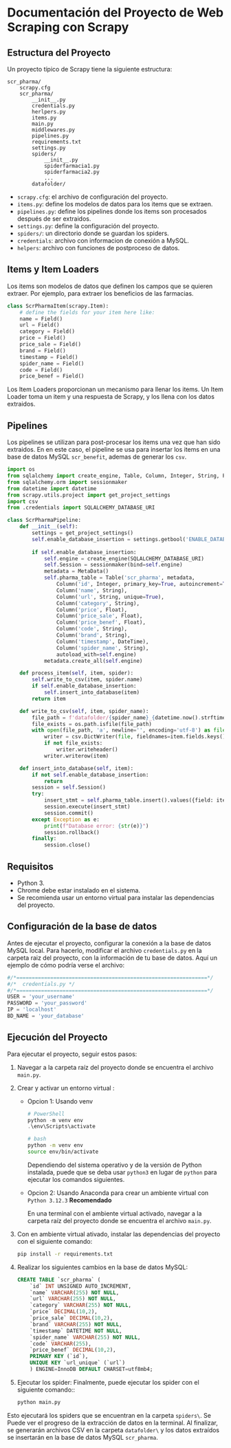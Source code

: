 # Documentación del Proyecto de Web Scraping con Scrapy

## Estructura del Proyecto

Un proyecto típico de Scrapy tiene la siguiente estructura:

```
scr_pharma/
    scrapy.cfg
    scr_pharma/
        __init__.py
        credentials.py
        herlpers.py
        items.py
        main.py
        middlewares.py
        pipelines.py
        requirements.txt
        settings.py
        spiders/
            __init__.py
            spiderfarmacia1.py
            spiderfarmacia2.py
            ...
        datafolder/
```

- `scrapy.cfg`: el archivo de configuración del proyecto.
- `items.py`: define los modelos de datos para los items que se extraen.
- `pipelines.py`: define los pipelines donde los items son procesados después de ser extraidos.
- `settings.py`: define la configuración del proyecto.
- `spiders/`: un directorio donde se guardan los spiders.
- `credentials`: archivo con informacion de conexión a MySQL.
- `helpers`: archivo con funciones de postproceso de datos.

## Items y Item Loaders

Los items son modelos de datos que definen los campos que se quieren extraer. Por ejemplo, para extraer los beneficios de las farmacias.

```python
class ScrPharmaItem(scrapy.Item):
    # define the fields for your item here like:
    name = Field()
    url = Field()
    category = Field()
    price = Field()
    price_sale = Field()
    brand = Field()
    timestamp = Field()
    spider_name = Field()
    code = Field()
    price_benef = Field()   
```

Los Item Loaders proporcionan un mecanismo para llenar los items. Un Item Loader toma un item y una respuesta de Scrapy, y los llena con los datos extraidos.

## Pipelines

Los pipelines se utilizan para post-procesar los items una vez que han sido extraidos. En en este caso, el pipeline se usa para insertar los items en una base de datos MySQL `scr_benefit`, ademas de generar los `csv`.

```python
import os
from sqlalchemy import create_engine, Table, Column, Integer, String, Float, MetaData, DateTime
from sqlalchemy.orm import sessionmaker
from datetime import datetime
from scrapy.utils.project import get_project_settings
import csv
from .credentials import SQLALCHEMY_DATABASE_URI

class ScrPharmaPipeline:
    def __init__(self):
        settings = get_project_settings()
        self.enable_database_insertion = settings.getbool('ENABLE_DATABASE_INSERTION', True)
        
        if self.enable_database_insertion:
            self.engine = create_engine(SQLALCHEMY_DATABASE_URI)
            self.Session = sessionmaker(bind=self.engine)
            metadata = MetaData()
            self.pharma_table = Table('scr_pharma', metadata,
                Column('id', Integer, primary_key=True, autoincrement=True),
                Column('name', String),
                Column('url', String, unique=True),
                Column('category', String),
                Column('price', Float),
                Column('price_sale', Float),
                Column('price_benef', Float),
                Column('code', String),
                Column('brand', String),
                Column('timestamp', DateTime),
                Column('spider_name', String),
                autoload_with=self.engine)
            metadata.create_all(self.engine)

    def process_item(self, item, spider):
        self.write_to_csv(item, spider.name)
        if self.enable_database_insertion:
            self.insert_into_database(item)
        return item

    def write_to_csv(self, item, spider_name):
        file_path = f'datafolder/{spider_name}_{datetime.now().strftime("%Y_%m_%d")}.csv'
        file_exists = os.path.isfile(file_path)
        with open(file_path, 'a', newline='', encoding='utf-8') as file:
            writer = csv.DictWriter(file, fieldnames=item.fields.keys())
            if not file_exists:
                writer.writeheader()
            writer.writerow(item)

    def insert_into_database(self, item):
        if not self.enable_database_insertion:
            return
        session = self.Session()
        try:
            insert_stmt = self.pharma_table.insert().values({field: item.get(field) for field in item.fields.keys()})
            session.execute(insert_stmt)
            session.commit()
        except Exception as e:
            print(f"Database error: {str(e)}")
            session.rollback()
        finally:
            session.close()
```

## Requisitos

- Python 3.
- Chrome debe estar instalado en el sistema.
- Se recomienda usar un entorno virtual para instalar las dependencias del proyecto.

## Configuración de la base de datos
Antes de ejecutar el proyecto, configurar la conexión a la base de datos MySQL local. Para hacerlo, modificar el archivo `credentials.py` en la carpeta raiz del proyecto, con la información de tu base de datos. Aquí  un ejemplo de cómo podría verse el archivo:



```python
#/*==============================================================*/
#/*  credentials.py */
#/*==============================================================*/
USER = 'your_username'
PASSWORD = 'your_password'
IP = 'localhost'
BD_NAME = 'your_database'
```
## Ejecución del Proyecto

Para ejecutar el proyecto, seguir estos pasos:

1. Navegar a la carpeta raíz del proyecto donde se encuentra el archivo `main.py`.
2. Crear y activar un entorno virtual :
    * Opcion 1: Usando venv

        ```powershell
        # PowerShell
        python -m venv env
        .\env\Scripts\activate
        ```
    
        ```bash
        # bash
        python -m venv env
        source env/bin/activate
        ```
        Dependiendo del sistema operativo y de la versión de Python instalada, puede que se deba usar `python3` en lugar de `python` para ejecutar los comandos siguientes.

    * Opcion 2: Usando Anaconda para crear un ambiente virtual con `Python 3.12.3` **Recomendado**

        En una terminal con el ambiente virtual activado, navegar a la carpeta raíz del proyecto donde se encuentra el archivo `main.py`.

3. Con en ambiente virtual ativado, instalar las dependencias del proyecto con el siguiente comando:

    ```bash    
    pip install -r requirements.txt
    ```

4. Realizar los siguientes cambios en la base de datos MySQL:

    ```sql
    CREATE TABLE `scr_pharma` (
        `id` INT UNSIGNED AUTO_INCREMENT,
        `name` VARCHAR(255) NOT NULL,
        `url` VARCHAR(255) NOT NULL,
        `category` VARCHAR(255) NOT NULL,
        `price` DECIMAL(10,2),
        `price_sale` DECIMAL(10,2),
        `brand` VARCHAR(255) NOT NULL,
        `timestamp` DATETIME NOT NULL,
        `spider_name` VARCHAR(255) NOT NULL,
        `code` VARCHAR(255),
        `price_benef` DECIMAL(10,2),
        PRIMARY KEY (`id`),
        UNIQUE KEY `url_unique` (`url`)
        ) ENGINE=InnoDB DEFAULT CHARSET=utf8mb4;
    ```

6. Ejecutar los spider: Finalmente, puede ejecutar los spider con el siguiente comando::

    ```bash
    python main.py
    ```

Esto ejecutará los spiders que se encuentran en la carpeta `spiders\`. Se Puede ver el progreso de la extracción de datos en la terminal. Al finalizar, se generarán archivos CSV en la carpeta `datafolder\` y los datos extraídos se insertarán en la base de datos MySQL `scr_pharma`.
